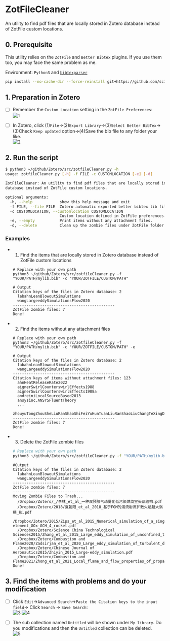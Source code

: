 ZotFileCleaner
==============
An utility to find pdf files that are locally stored in Zotero database instead of ZotFile custom locations.

## 0. Prerequisite
This utility relies on the `ZotFile` and `Better Bibtex` plugins. If you use them too, you may face the same problem as me. 

Environment: `Python3` and [`bibtexparser`](https://github.com/sciunto-org/python-bibtexparser)

```sh
pip install --no-cache-dir --force-reinstall git+https://github.com/sciunto-org/python-bibtexparser@main
```

##  1. Preparation in Zotero
- [ ] Remember the `Custom Location` setting in the `ZotFile Preferences`:  
![1](https://github.com/TimoLin/Zotero-ZotFileCleaner/assets/7792396/e2e4956d-9e4a-4d1e-bd3a-03d964b31e12)

- [ ] In Zotero, click (1)`File`->(2)`Export Library`->(3)`Select Better BibTex`->(3)Check `Keep updated` option->(4)Save the bib file to any folder your like.  
![2](https://github.com/TimoLin/Zotero-ZotFileCleaner/assets/7792396/c5053768-56af-4904-8f93-f7864beb2c0e)

## 2. Run the script

```sh
$ python3 ~/github/Zotero/src/zotfileCleaner.py -h
usage: zotfileCleaner.py [-h] -f FILE -c CUSTOMLOCATION [-e] [-d]

ZotFileCleaner: An utility to find pdf files that are locally stored in Zotero
database instead of ZotFile custom locations.

optional arguments:
  -h, --help            show this help message and exit
  -f FILE, --file FILE  Zotero automatic exported better bibtex lib file.
  -c CUSTOMLOCATION, --customlocation CUSTOMLOCATION
                        Custom location defined in ZotFile preferences.
  -e, --empty           Print items without any attachment files.
  -d, --delete          Clean up the zombie files under ZotFile folder .
```
### Examples
- 1. Find the items that are locally stored in Zotero database instead of ZotFile custom locations
    ```
    # Replace with your own path
    python3 ~/github/Zotero/src/zotfileCleaner.py -f "YOUR/PATH/mylib.bib" -c "YOUR/ZOTFILE/CUSTOM/PATH"
    ```
    ```console
    # Output
    Citation keys of the files in Zotero database: 2
      labahnLeanBlowoutSimulations
      wangLargeeddySimulationsFlow2020
    ---------------------------------------------
    ZotFile zombie files: 7
    Done!
    ```
- 2. Find the items without any attachment files
    ```
    # Replace with your own path
    python3 ~/github/Zotero/src/zotfileCleaner.py -f "YOUR/PATH/mylib.bib" -c "YOUR/ZOTFILE/CUSTOM/PATH" -e
    ```
    ```
    # Output
    Citation keys of the files in Zotero database: 2
      labahnLeanBlowoutSimulations
      wangLargeeddySimulationsFlow2020
    ---------------------------------------------
    Citation keys of items without attachment files: 123
      ahnHeatReleaseRate2022
      aignerSwirlCounterswirlEffects1988
      aignerSwirlCounterswirlEffects1988a
      andreiniLocalSourceBased2013
      ansysinc.ANSYSFluentTheory
      ...
      zhouyuTongZhouSheLiuRanShaoShiFeiYuHunTuanLiuRanShaoLiuChangTeXingDaWoMoNiYanJiu2017
    ---------------------------------------------
    ZotFile zombie files: 7
    Done!
    ```
- 3. Delete the ZotFile zombie files
    ```sh
    # Replace with your own path
    python3 ~/github/Zotero/src/zotfileCleaner.py -f "YOUR/PATH/mylib.bib" -c "YOUR/ZOTFILE/CUSTOM/PATH" -d
    ```
    ```console
    #Output
    Citation keys of the files in Zotero database: 2
      labahnLeanBlowoutSimulations
      wangLargeeddySimulationsFlow2020
    ---------------------------------------------
    ZotFile zombie files: 7
    ---------------------------------------------
    Moving Zombie Files to Trash...
      /Dropbox/Zotero/_/李林_et_al_一种双预膜气动雾化低污染燃烧室头部结构.pdf
      /Dropbox/Zotero/2018/夏朝阳_et_al_2018_基于FGM的湍流射流扩散火焰超大涡模_拟.pdf
      /Dropbox/Zotero/2015/Zips_et_al_2015_Numerical_simulation_of_a_single-element_GOx-GCH_4_rocket.pdf
      /Dropbox/Zotero/Science China Technological Sciences2015/Zhang_et_al_2015_Large_eddy_simulation_of_unconfined_turbulent_swirling_flow.pdf
      /Dropbox/Zotero/Combustion and Flame2020/Zadsirjan_et_al_2020_Large_eddy_simulation_of_turbulent_diffusion_jet_flames.pdf
      /Dropbox/Zotero/Chinese Journal of Aeronautics2015/Zhiyin_2015_Large-eddy_simulation.pdf
      /Dropbox/Zotero/Combustion and Flame2021/Zhong_et_al_2021_Local_flame_and_flow_properties_of_propagating_premixed.pdf
    Done!
    ```

## 3. Find the items with problems and do your modification
- [ ] Click `Edit`->`Advanced Search`->`Paste the Citation keys to the input field`-> Click `Search` -> `Save Search`:  
![3](https://github.com/TimoLin/Zotero-ZotFileCleaner/assets/7792396/bf5e683d-8a52-4bc7-b590-393b2ae2912b) 
![4](https://github.com/TimoLin/Zotero-ZotFileCleaner/assets/7792396/abec1dcd-aa27-438b-a893-e67b80cb3a6c)

- [ ] The sub collection named `Untitled` will be shown under `My library`. Do you modifications and then the `Untitled` collection can be deleted.  
![5](https://github.com/TimoLin/Zotero-ZotFileCleaner/assets/7792396/6fec2a0e-cbd5-459a-9724-e7257665212a)

